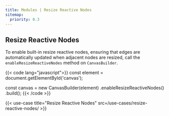 ```yaml
---
title: Modules | Resize Reactive Nodes
sitemap:
  priority: 0.3
---
```


## Resize Reactive Nodes

To enable built-in resize reactive nodes, ensuring that edges are automatically updated when adjacent nodes are resized, call the `enableResizeReactiveNodes` method on `CanvasBuilder`.

{{< code lang="javascript">}}
const element = document.getElementById('canvas');

const canvas = new CanvasBuilder(element)
  .enableResizeReactiveNodes()
  .build();
{{< /code >}}

{{< use-case title="Resize Reactive Nodes" src=/use-cases/resize-reactive-nodes/ >}}
